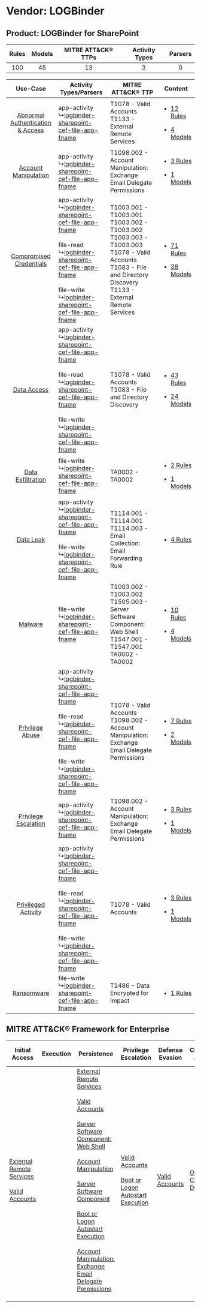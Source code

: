Vendor: LOGBinder
=================
Product: LOGBinder for SharePoint
---------------------------------
| Rules | Models | MITRE ATT&CK® TTPs | Activity Types | Parsers |
|:-----:|:------:|:------------------:|:--------------:|:-------:|
|  100  |   45   |         13         |       3        |    0    |

|    Use-Case    | Activity Types/Parsers    | MITRE ATT&CK® TTP    | Content    |
|:----:| ---- | ---- | ---- |
| [Abnormal Authentication & Access](../../../UseCases/uc_abnormal_authentication_&_access.md) |  app-activity<br> ↳[logbinder-sharepoint-cef-file-app-fname](Ps/pC_logbindersharepointceffileappfname.md)<br>    | T1078 - Valid Accounts<br>T1133 - External Remote Services<br>    | [<ul><li>12 Rules</li></ul><ul><li>4 Models</li></ul>](RM/r_m_logbinder_logbinder_for_sharepoint_Abnormal_Authentication_&_Access.md) |
|    [Account Manipulation](../../../UseCases/uc_account_manipulation.md)    |  app-activity<br> ↳[logbinder-sharepoint-cef-file-app-fname](Ps/pC_logbindersharepointceffileappfname.md)<br>    | T1098.002 - Account Manipulation: Exchange Email Delegate Permissions<br>    | [<ul><li>3 Rules</li></ul><ul><li>1 Models</li></ul>](RM/r_m_logbinder_logbinder_for_sharepoint_Account_Manipulation.md)    |
|          [Compromised Credentials](../../../UseCases/uc_compromised_credentials.md)          |  app-activity<br> ↳[logbinder-sharepoint-cef-file-app-fname](Ps/pC_logbindersharepointceffileappfname.md)<br><br> file-read<br> ↳[logbinder-sharepoint-cef-file-app-fname](Ps/pC_logbindersharepointceffileappfname.md)<br><br> file-write<br> ↳[logbinder-sharepoint-cef-file-app-fname](Ps/pC_logbindersharepointceffileappfname.md)<br> | T1003.001 - T1003.001<br>T1003.002 - T1003.002<br>T1003.003 - T1003.003<br>T1078 - Valid Accounts<br>T1083 - File and Directory Discovery<br>T1133 - External Remote Services<br> | [<ul><li>71 Rules</li></ul><ul><li>38 Models</li></ul>](RM/r_m_logbinder_logbinder_for_sharepoint_Compromised_Credentials.md)         |
|    [Data Access](../../../UseCases/uc_data_access.md)    |  app-activity<br> ↳[logbinder-sharepoint-cef-file-app-fname](Ps/pC_logbindersharepointceffileappfname.md)<br><br> file-read<br> ↳[logbinder-sharepoint-cef-file-app-fname](Ps/pC_logbindersharepointceffileappfname.md)<br><br> file-write<br> ↳[logbinder-sharepoint-cef-file-app-fname](Ps/pC_logbindersharepointceffileappfname.md)<br> | T1078 - Valid Accounts<br>T1083 - File and Directory Discovery<br>    | [<ul><li>43 Rules</li></ul><ul><li>24 Models</li></ul>](RM/r_m_logbinder_logbinder_for_sharepoint_Data_Access.md)    |
|    [Data Exfiltration](../../../UseCases/uc_data_exfiltration.md)    |  file-write<br> ↳[logbinder-sharepoint-cef-file-app-fname](Ps/pC_logbindersharepointceffileappfname.md)<br>    | TA0002 - TA0002<br>    | [<ul><li>2 Rules</li></ul><ul><li>1 Models</li></ul>](RM/r_m_logbinder_logbinder_for_sharepoint_Data_Exfiltration.md)    |
|    [Data Leak](../../../UseCases/uc_data_leak.md)    |  app-activity<br> ↳[logbinder-sharepoint-cef-file-app-fname](Ps/pC_logbindersharepointceffileappfname.md)<br><br> file-write<br> ↳[logbinder-sharepoint-cef-file-app-fname](Ps/pC_logbindersharepointceffileappfname.md)<br>    | T1114.001 - T1114.001<br>T1114.003 - Email Collection: Email Forwarding Rule<br>    | [<ul><li>4 Rules</li></ul>](RM/r_m_logbinder_logbinder_for_sharepoint_Data_Leak.md)    |
|    [Malware](../../../UseCases/uc_malware.md)    |  file-write<br> ↳[logbinder-sharepoint-cef-file-app-fname](Ps/pC_logbindersharepointceffileappfname.md)<br>    | T1003.002 - T1003.002<br>T1505.003 - Server Software Component: Web Shell<br>T1547.001 - T1547.001<br>TA0002 - TA0002<br>    | [<ul><li>10 Rules</li></ul><ul><li>4 Models</li></ul>](RM/r_m_logbinder_logbinder_for_sharepoint_Malware.md)    |
|    [Privilege Abuse](../../../UseCases/uc_privilege_abuse.md)    |  app-activity<br> ↳[logbinder-sharepoint-cef-file-app-fname](Ps/pC_logbindersharepointceffileappfname.md)<br><br> file-read<br> ↳[logbinder-sharepoint-cef-file-app-fname](Ps/pC_logbindersharepointceffileappfname.md)<br><br> file-write<br> ↳[logbinder-sharepoint-cef-file-app-fname](Ps/pC_logbindersharepointceffileappfname.md)<br> | T1078 - Valid Accounts<br>T1098.002 - Account Manipulation: Exchange Email Delegate Permissions<br>    | [<ul><li>7 Rules</li></ul><ul><li>2 Models</li></ul>](RM/r_m_logbinder_logbinder_for_sharepoint_Privilege_Abuse.md)    |
|    [Privilege Escalation](../../../UseCases/uc_privilege_escalation.md)    |  app-activity<br> ↳[logbinder-sharepoint-cef-file-app-fname](Ps/pC_logbindersharepointceffileappfname.md)<br>    | T1098.002 - Account Manipulation: Exchange Email Delegate Permissions<br>    | [<ul><li>3 Rules</li></ul><ul><li>1 Models</li></ul>](RM/r_m_logbinder_logbinder_for_sharepoint_Privilege_Escalation.md)    |
|    [Privileged Activity](../../../UseCases/uc_privileged_activity.md)    |  app-activity<br> ↳[logbinder-sharepoint-cef-file-app-fname](Ps/pC_logbindersharepointceffileappfname.md)<br><br> file-read<br> ↳[logbinder-sharepoint-cef-file-app-fname](Ps/pC_logbindersharepointceffileappfname.md)<br><br> file-write<br> ↳[logbinder-sharepoint-cef-file-app-fname](Ps/pC_logbindersharepointceffileappfname.md)<br> | T1078 - Valid Accounts<br>    | [<ul><li>3 Rules</li></ul><ul><li>1 Models</li></ul>](RM/r_m_logbinder_logbinder_for_sharepoint_Privileged_Activity.md)    |
|    [Ransomware](../../../UseCases/uc_ransomware.md)    |  file-write<br> ↳[logbinder-sharepoint-cef-file-app-fname](Ps/pC_logbindersharepointceffileappfname.md)<br>    | T1486 - Data Encrypted for Impact<br>    | [<ul><li>1 Rules</li></ul>](RM/r_m_logbinder_logbinder_for_sharepoint_Ransomware.md)    |

MITRE ATT&CK® Framework for Enterprise
--------------------------------------
| Initial Access                                                                                                                                   | Execution | Persistence                                                                                                                                                                                                                                                                                                                                                                                                                                                                                                                                                                                                  | Privilege Escalation                                                                                                                                      | Defense Evasion                                                     | Credential Access                                                          | Discovery                                                                         | Lateral Movement | Collection                                                                                                                                                            | Command and Control | Exfiltration | Impact                                                                         |
| ------------------------------------------------------------------------------------------------------------------------------------------------ | --------- | ------------------------------------------------------------------------------------------------------------------------------------------------------------------------------------------------------------------------------------------------------------------------------------------------------------------------------------------------------------------------------------------------------------------------------------------------------------------------------------------------------------------------------------------------------------------------------------------------------------ | --------------------------------------------------------------------------------------------------------------------------------------------------------- | ------------------------------------------------------------------- | -------------------------------------------------------------------------- | --------------------------------------------------------------------------------- | ---------------- | --------------------------------------------------------------------------------------------------------------------------------------------------------------------- | ------------------- | ------------ | ------------------------------------------------------------------------------ |
| [External Remote Services](https://attack.mitre.org/techniques/T1133)<br><br>[Valid Accounts](https://attack.mitre.org/techniques/T1078)<br><br> |           | [External Remote Services](https://attack.mitre.org/techniques/T1133)<br><br>[Valid Accounts](https://attack.mitre.org/techniques/T1078)<br><br>[Server Software Component: Web Shell](https://attack.mitre.org/techniques/T1505/003)<br><br>[Account Manipulation](https://attack.mitre.org/techniques/T1098)<br><br>[Server Software Component](https://attack.mitre.org/techniques/T1505)<br><br>[Boot or Logon Autostart Execution](https://attack.mitre.org/techniques/T1547)<br><br>[Account Manipulation: Exchange Email Delegate Permissions](https://attack.mitre.org/techniques/T1098/002)<br><br> | [Valid Accounts](https://attack.mitre.org/techniques/T1078)<br><br>[Boot or Logon Autostart Execution](https://attack.mitre.org/techniques/T1547)<br><br> | [Valid Accounts](https://attack.mitre.org/techniques/T1078)<br><br> | [OS Credential Dumping](https://attack.mitre.org/techniques/T1003)<br><br> | [File and Directory Discovery](https://attack.mitre.org/techniques/T1083)<br><br> |                  | [Email Collection](https://attack.mitre.org/techniques/T1114)<br><br>[Email Collection: Email Forwarding Rule](https://attack.mitre.org/techniques/T1114/003)<br><br> |                     |              | [Data Encrypted for Impact](https://attack.mitre.org/techniques/T1486)<br><br> |